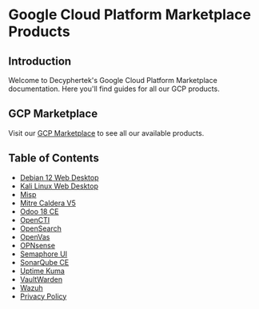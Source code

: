 # Google Cloud Platform Marketplace Products

## Introduction

Welcome to Decyphertek's Google Cloud Platform Marketplace documentation. Here you'll find guides for all our GCP products.

## GCP Marketplace

Visit our [GCP Marketplace](https://console.cloud.google.com/marketplace/browse?filter=partner:decyphertek.io&pli=1&inv=1&invt=AbxJAQ) to see all our available products.

## Table of Contents

- [Debian 12 Web Desktop](gcp-debian-12-web-desktop-instructions.md)
- [Kali Linux Web Desktop](gcp-kali-web-desktop-instructions.md)
- [Misp](gcp-misp-instructions.md)
- [Mitre Caldera V5](gcp-caldera-instructions.md)
- [Odoo 18 CE](gcp-odoo-instructions.md)
- [OpenCTI](gcp-opencti-instructions.md)
- [OpenSearch](gcp-opensearch-instructions.md)
- [OpenVas](gcp-openvas-instructions.md)
- [OPNsense](gcp-opnsense-instructions.md)
- [Semaphore UI](gcp-semaphore-instructions.md)
- [SonarQube CE](gcp-sonarqube-instructions.md)
- [Uptime Kuma](gcp-uptime-kuma-instructions.md)
- [VaultWarden](gcp-vaultwarden-instructions.md)
- [Wazuh](gcp-wazuh-instructions.md)
- [Privacy Policy](gcp-privacy-policy.md)